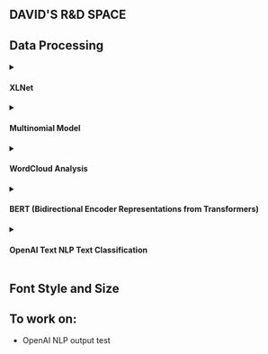 ## DAVID'S R&D SPACE

## Data Processing

<details>
<summary><h4>XLNet</h4></summary>

## XLNet
**XLNet** is a new unsupervised language representation learning method based on a novel generalized permutation language modeling objective. Additionally, XLNet employs [Transformer-XL](https://arxiv.org/abs/1901.02860) as the backbone model, exhibiting excellent performance for language tasks involving long context. Overall, XLNet achieves state-of-the-art (SOTA) results on various downstream language tasks including question answering, natural language inference, sentiment analysis, and document ranking. [Forked from here](https://github.com/zihangdai/xlnet)

Required packages
```sh
import pandas as pd
import torch
from sklearn.model_selection import train_test_split
from transformers import XLNetForSequenceClassification, XLNetTokenizer, Trainer, TrainingArguments
```
Genre Dataset encodings and labels using pytorch
```sh
class GenreDataset(torch.utils.data.Dataset):
    def __init__(self, encodings, labels):
        self.encodings = encodings
        self.labels = labels

    def __getitem__(self, idx):
        item = {key: torch.tensor(val[idx]) for key, val in self.encodings.items()}
        item['labels'] = torch.tensor(self.labels[idx])
        return item

    def __len__(self):
        return len(self.labels)
```
Training arguments for model. Issues: Computation cannot be handled on my GPU
```sh
training_args = TrainingArguments(
    output_dir='./results',
    num_train_epochs=3,
    per_device_train_batch_size=1,
    per_device_eval_batch_size=1,
    warmup_steps=500,
    weight_decay=0.01,
    logging_dir='./logs',
    logging_steps=10,
    evaluation_strategy="steps",
    eval_steps=100,
)

trainer = Trainer(
    model=model,
    args=training_args,
    train_dataset=train_dataset,
    eval_dataset=val_dataset,
)

trainer.train()
```
</details>

<details>
<summary><h4>Multinomial Model</h4></summary>

## Multinomial Logistic Regression Analysis
**Multinomial Logistic Regression** is a classification method that generalizes logistic regression to multiclass problems, i.e. with more than two possible discrete outcomes. That is, it is a model that is used to predict the probabilities of the different possible outcomes of a categorically distributed dependent variable, given a set of independent variables (which may be real-valued, binary-valued, categorical-valued, etc.).
The problem: The data for psychology, romance, sports, and travel genre is smaller respectively compared to the other genres, causing imbalance in outcomes.
The solution: We use Multinomial Logistic Regression to predict the probabilities of the different possible outcomes of a categorically distributed dependent variable, given a set of independent variables (which may be real-valued, binary-valued, categorical-valued, etc.). Then we fine tune the model with OpenAI to include the data from the other genres to improve the accuracy of the model (specifcially for the smaller genres).
[Kaggle dataset code](https://www.kaggle.com/code/athu1105/bookgenreprediciton)


Required packages
```sh
import pandas as pd
import numpy as np
import seaborn as sns
import matplotlib.pyplot as plt
import re
import nltk 
import string
from collections import Counter 
from sklearn.feature_extraction.text import TfidfVectorizer, CountVectorizer
from sklearn.model_selection import train_test_split
from sklearn.tree import DecisionTreeClassifier 
from sklearn.ensemble import RandomForestClassifier
from sklearn.naive_bayes import GaussianNB, MultinomialNB
from sklearn.svm import SVC
from sklearn import metrics
```
Genre count chart
![Genre chart](https://user-images.githubusercontent.com/48280799/235293899-d319fd9f-ec1c-4d09-a7cf-2f83980bac0c.png)

Confusion matrix
![Confusion Matrix](https://user-images.githubusercontent.com/48280799/235293936-c5a2f614-355d-4861-ae71-1b087432bb18.png)

<b>Key takeaways:</b> 
Here we can see that the model is getting confused with the horror, thriller and crime which is beacause they contain similar words.
There also needs to be more data for the genres sports, romance, travel, psychology - there is imbalance in dataset for accurate text classification.

</details>

<details>
<summary><h4>WordCloud Analysis</h4></summary>

## WordCloud Analysis and Modelling (no need for modelling since Multinomial Logistic Regression analysis is already done)
**WordCloud** is a data visualization technique used for representing text data in which the size of each word indicates its frequency or importance. Significant textual data points can be highlighted using a word cloud. Word clouds are widely used for analyzing data from social network websites. In this article, you will learn how to create a word cloud in Python.
top_words.json for top 15 most common words in each genre summary.
[Kaggle dataset code](https://www.kaggle.com/code/prathameshgadekar/book-genre-prediction-nlp)

Required packages
```sh
import numpy as np
import pandas as pd
import seaborn as sns
import matplotlib.pyplot as plt
import plotly.express as px
import missingno as msno 

import plotly.offline as py
py.init_notebook_mode(connected=True)

from sklearn.model_selection import train_test_split
from sklearn.preprocessing import LabelEncoder

import time
```
Generate wordcloud
```sh
def print_wordCloud(genre,summary):
    print(genre)
    wordcloud = WordCloud(width = 400, height = 400, 
                background_color ='white', 
                min_font_size = 10).generate(summary)
    plt.figure(figsize = (7, 7), facecolor = 'white', edgecolor='blue') 
    plt.imshow(wordcloud) 
    plt.axis("off") 
    plt.tight_layout(pad = 0) 
    plt.show()
def make_string(genre):
    s = ""
    for row_index,row in data.iterrows():
        if(row['genre'] == genre):
            s+=(row['summary']+' ')
    return s
```

Thriller<br>
![thriller](https://user-images.githubusercontent.com/48280799/235294418-822d50ac-ce01-4784-b152-b40b82139d6e.png)

Fantasy<br>
![fantasy](https://user-images.githubusercontent.com/48280799/235294425-8b9a3e7e-4c9d-49bd-a7b6-c0234c8e08b4.png)

Science<br>
![science](https://user-images.githubusercontent.com/48280799/235294481-39eee485-efcc-4447-9691-53f473340326.png)

History<br>
![history](https://user-images.githubusercontent.com/48280799/235294533-fd323d15-9f27-443a-979e-b7d0ed282e23.png)

Horror<br>
![horror](https://user-images.githubusercontent.com/48280799/235294547-5bfe3c8b-be23-4955-8a80-43e3dac6fd46.png)

Crime<br>
![crime](https://user-images.githubusercontent.com/48280799/235294559-c5b72672-771d-4e97-84bc-c07f0e7d19b1.png)

Romance<br>
![romance](https://user-images.githubusercontent.com/48280799/235294566-88c5d4ef-7ce5-44d6-b8a8-dd10d148ca4d.png)

Psychology<br>
![psychology](https://user-images.githubusercontent.com/48280799/235294575-572a0489-c793-4471-9e43-d1877d29387e.png)

Sports<br>
![sports](https://user-images.githubusercontent.com/48280799/235294583-a5455e37-63cd-4b9b-b4ab-66c10404fd78.png)

Travel<br>
![travel](https://user-images.githubusercontent.com/48280799/235294589-7fc52e4d-fd15-420f-8787-8f5af8122d94.png)

Generate JSON of 20 most common words in each genre
```sh
def print_wordCloud(genre,summary):
    print(genre)
    wordcloud = WordCloud(width = 400, height = 400, 
                background_color ='white', 
                min_font_size = 10).generate(summary)
    plt.figure(figsize = (7, 7), facecolor = 'white', edgecolor='blue') 
    plt.imshow(wordcloud) 
    plt.axis("off") 
    plt.tight_layout(pad = 0) 
    plt.show()
def make_string(genre):
    s = ""
    for row_index,row in data.iterrows():
        if(row['genre'] == genre):
            s+=(row['summary']+' ')
    return s
```
JSON of top 20 common words in each genre
```sh
{
  "thriller": [
    ["find", 1.0],
    ["less", 0.7212389380530974],
    ["life", 0.6519174041297935],
    ["alex", 0.5914454277286135],
    ["take", 0.5707964601769911],
    ["world", 0.5117994100294986],
    ["time", 0.5029498525073747],
    ["kill", 0.5],
    ["family", 0.5],
    ["murder", 0.4970501474926254],
    ["back", 0.4896755162241888],
    ["first", 0.47640117994100295],
    ["death", 0.4749262536873156],
    ["make", 0.4690265486725664],
    ["secret", 0.4557522123893805],
    ["know", 0.45132743362831856],
    ["father", 0.44542772861356933],
    ["meet", 0.4424778761061947],
    ["novel", 0.4306784660766962],
    ["help", 0.4247787610619469]
  ],
  .
  .
  .
}
```
[Full list here](https://github.com/MiSaengg/gunhee-RnD-space/blob/main/dataset_process/word_cloud/top_words.json)

</details>

<details>
<summary><h4>BERT (Bidirectional Encoder Representations from Transformers)</h4></summary>

## BERT (Bidirectional Encoder Representations from Transformers)
BERT, Bidirectional Encoder Representations from Transformers, is a family of masked-language models introduced in 2018 by researchers at Google. BERT is an open source machine learning framework for natural language processing (NLP). BERT is designed to help computers understand the meaning of ambiguous language in text by using surrounding text to establish context.
The following [kaggle code](https://www.kaggle.com/code/alexanderprokudaylo/book-genre-prediction) is a good example of how to use BERT to predict book genres.

BERT VS OPENAI GPT-3 for NLP text classification
![bert-vs-openai-](https://user-images.githubusercontent.com/48280799/235327808-ec963dcb-be71-4ed5-bd5a-52ec29193eda.jpg)
Full research paper [here](https://www.researchgate.net/publication/338931711_A_Short_Survey_of_Pre-trained_Language_Models_for_Conversational_AI-A_New_Age_in_NLP)

Confusion matrix of BERT:
![confusion matrix bert](https://user-images.githubusercontent.com/48280799/235328996-371c1fed-12a8-4809-bb6e-89c0e172082b.png)
We can see more true positives compared to the multinominal naive bayes model and sigthly higher accuracy for psychology, romance, sports, and travel genres. 
Due to no GPU, I was not able to run the model on the entire dataset. The result was sourced from the Kaggle dataset code.
To understand how confusion matrix works using scikit learn, please refer to [this article](https://www.jcchouinard.com/confusion-matrix-in-scikit-learn/).

</details>

<details>
<summary><h4>OpenAI Text NLP Text Classification</h4></summary>

## OpenAI Text NLP Text Classification
Using OpenAI GPT

</details>

## Font Style and Size

## To work on:
<ul>
    <li>OpenAI NLP output test</li>
</ul>

